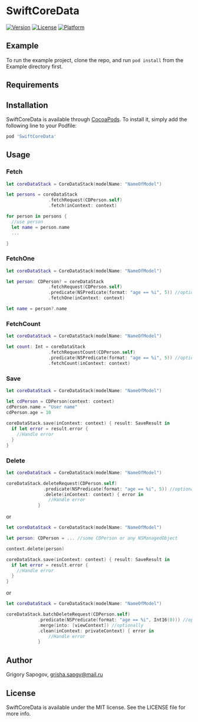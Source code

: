 # SwiftCoreData

[![Version](https://img.shields.io/cocoapods/v/SwiftCoreData.svg?style=flat)](https://cocoapods.org/pods/SwiftCoreData)
[![License](https://img.shields.io/cocoapods/l/SwiftCoreData.svg?style=flat)](https://cocoapods.org/pods/SwiftCoreData)
[![Platform](https://img.shields.io/cocoapods/p/SwiftCoreData.svg?style=flat)](https://cocoapods.org/pods/SwiftCoreData)

## Example

To run the example project, clone the repo, and run `pod install` from the Example directory first.

## Requirements

## Installation

  SwiftCoreData is available through [CocoaPods](https://cocoapods.org). To install
it, simply add the following line to your Podfile:

```ruby
pod 'SwiftCoreData'
```

## Usage

### Fetch 

```swift
let coreDataStack = CoreDataStack(modelName: "NameOfModel")

let persons = coreDataStack
                .fetchRequest(CDPerson.self)
                .fetch(inContext: context)

for person in persons {
  //use person
  let name = person.name
  ...

}
```
### FetchOne 

```swift
let coreDataStack = CoreDataStack(modelName: "NameOfModel")

let person: CDPerson? = coreDataStack
                .fetchRequest(CDPerson.self)
                .predicate(NSPredicate(format: "age == %i", 5)) //optionally
                .fetchOne(inContext: context)

let name = person?.name
```
### FetchCount
```swift
let coreDataStack = CoreDataStack(modelName: "NameOfModel")

let count: Int = coreDataStack
                .fetchRequestCount(CDPerson.self)
                .predicate(NSPredicate(format: "age == %i", 5)) //optionally
                .fetchCount(inContext: context)


```
### Save
```swift
let coreDataStack = CoreDataStack(modelName: "NameOfModel")

let cdPerson = CDPerson(context: context)
cdPerson.name = "User name"
cdPerson.age = 10
  
coreDataStack.save(inContext: context) { result: SaveResult in
  if let error = result.error {
    //Handle error
  }
}
```

### Delete
```swift
let coreDataStack = CoreDataStack(modelName: "NameOfModel")

coreDataStack.deleteRequest(CDPerson.self)
              .predicate(NSPredicate(format: "age == %i", 5)) //optionally
              .delete(inContext: context) { error in
                //Handle error
            }
```
or
```swift
let coreDataStack = CoreDataStack(modelName: "NameOfModel")

let person: CDPerson = ... //some CDPerson or any NSManagedObject

context.delete(person)

coreDataStack.save(inContext: context) { result: SaveResult in
  if let error = result.error {
    //Handle error
  }
}
```
or
```swift
let coreDataStack = CoreDataStack(modelName: "NameOfModel")

coreDataStack.batchDeleteRequest(CDPerson.self)
            .predicate(NSPredicate(format: "age == %i", Int16(0))) //optionally
            .merge(into: [viewContext]) //optionally
            .clean(inContext: privateContext) { error in
                //Handle error
            }
```

## Author

Grigory Sapogov, grisha.sapgv@mail.ru

## License

SwiftCoreData is available under the MIT license. See the LICENSE file for more info.
